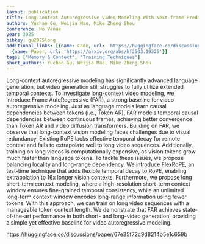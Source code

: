 ```yaml
---
layout: publication
title: Long-context Autoregressive Video Modeling With Next-frame Prediction
authors: Yuchao Gu, Weijia Mao, Mike Zheng Shou
conference: No Venue
year: 2025
bibkey: gu2025long
additional_links: [{name: Code, url: 'https://huggingface.co/discussions/paper/67e35f72c9d8214b5e1c659b'},
  {name: Paper, url: 'https://arxiv.org/abs/hf2503.19325'}]
tags: ["Memory & Context", "Training Techniques"]
short_authors: Yuchao Gu, Weijia Mao, Mike Zheng Shou
---
```

Long-context autoregressive modeling has significantly advanced language generation, but video generation still struggles to fully utilize extended temporal contexts. To investigate long-context video modeling, we introduce Frame AutoRegressive (FAR), a strong baseline for video autoregressive modeling. Just as language models learn causal dependencies between tokens (i.e., Token AR), FAR models temporal causal dependencies between continuous frames, achieving better convergence than Token AR and video diffusion transformers. Building on FAR, we observe that long-context vision modeling faces challenges due to visual redundancy. Existing RoPE lacks effective temporal decay for remote context and fails to extrapolate well to long video sequences. Additionally, training on long videos is computationally expensive, as vision tokens grow much faster than language tokens. To tackle these issues, we propose balancing locality and long-range dependency. We introduce FlexRoPE, an test-time technique that adds flexible temporal decay to RoPE, enabling extrapolation to 16x longer vision contexts. Furthermore, we propose long short-term context modeling, where a high-resolution short-term context window ensures fine-grained temporal consistency, while an unlimited long-term context window encodes long-range information using fewer tokens. With this approach, we can train on long video sequences with a manageable token context length. We demonstrate that FAR achieves state-of-the-art performance in both short- and long-video generation, providing a simple yet effective baseline for video autoregressive modeling.

https://huggingface.co/discussions/paper/67e35f72c9d8214b5e1c659b